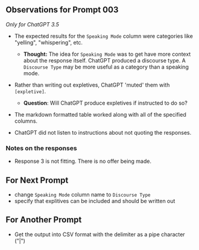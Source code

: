 ## Observations for Prompt 003

*Only for ChatGPT 3.5*

- The expected results for the `Speaking Mode` column were categories like "yelling", "whispering", etc.
    - **Thought:** The idea for `Speaking Mode` was to get have more context about the response itself. ChatGPT produced a discourse type. A `Discourse Type` may be more useful as a category than a speaking mode.

- Rather than writing out expletives, ChatGPT 'muted' them with `[expletive]`.
    - **Question**: Will ChatGPT produce expletives if instructed to do so?

- The markdown formatted table worked along with all of the specified columns.

- ChatGPT did not listen to instructions about not quoting the responses.

### Notes on the responses
- Response 3 is not fitting. There is no offer being made.

## For Next Prompt

- change `Speaking Mode` column name to `Discourse Type`
- specify that explitives can be included and should be written out

## For Another Prompt
- Get the output into CSV format with the delimiter as a pipe character ("|")

